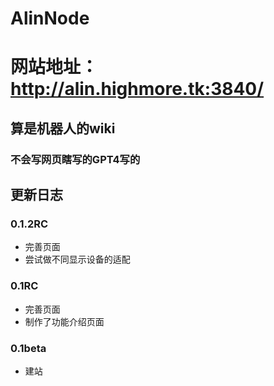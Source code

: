 # AlinNode
# 网站地址：http://alin.highmore.tk:3840/
## 算是机器人的wiki
### 不会写网页瞎写的GPT4写的


## 更新日志

 ### 0.1.2RC
- 完善页面
- 尝试做不同显示设备的适配

 ### 0.1RC
- 完善页面
- 制作了功能介绍页面

 ### 0.1beta
- 建站
  
